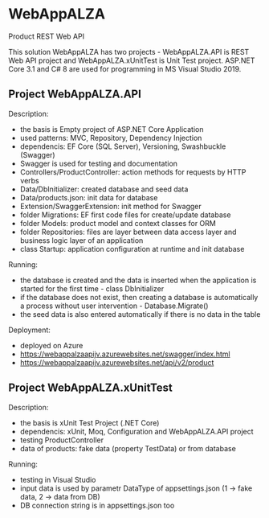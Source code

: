 # WebAppALZA
Product REST Web API

This solution WebAppALZA has two projects - WebAppALZA.API is REST Web API project and WebAppALZA.xUnitTest is Unit Test project.
ASP.NET Core 3.1 and C# 8 are used for programming in MS Visual Studio 2019.

## Project WebAppALZA.API

Description:
- the basis is Empty project of ASP.NET Core Application
- used patterns: MVC, Repository, Dependency Injection
- dependencis: EF Core (SQL Server), Versioning, Swashbuckle (Swagger)
- Swagger is used for testing and documentation
- Controllers/ProductController: action methods for requests by HTTP verbs
- Data/DbInitializer: created database and seed data
- Data/products.json: init data for database
- Extension/SwaggerExtension: init method for Swagger
- folder Migrations: EF first code files for create/update database
- folder Models: product model and context classes for ORM 
- folder Repositories: files are layer between data access layer and business logic layer of an application
- class Startup: application configuration at runtime and init database 

Running:
- the database is created and the data is inserted when the application is started for the first time - class DbInitializer
- if the database does not exist, then creating a database is automatically a process without user intervention - Database.Migrate()
- the seed data is also entered automatically if there is no data in the table

Deployment:
- deployed on Azure 
- https://webappalzaapijv.azurewebsites.net/swagger/index.html
- https://webappalzaapijv.azurewebsites.net/api/v2/product


## Project WebAppALZA.xUnitTest

Description:
- the basis is xUnit Test Project (.NET Core)
- dependencis: xUnit, Moq, Configuration and WebAppALZA.API project
- testing ProductController
- data of products: fake data (property TestData) or from database 

Running:
- testing in Visual Studio
- input data is used by parametr DataType of appsettings.json (1 -> fake data, 2 -> data from DB)
- DB connection string is in appsettings.json too


